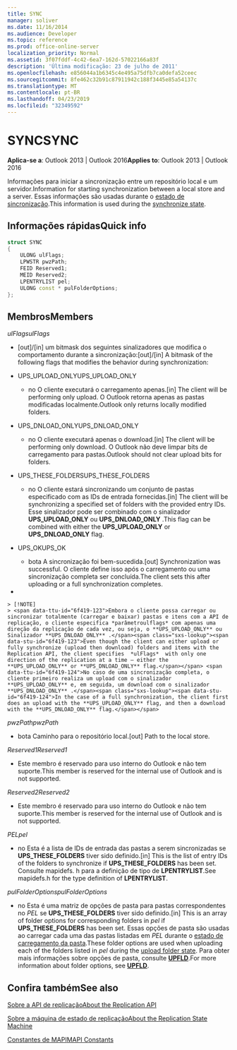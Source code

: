 ```yaml
---
title: SYNC
manager: soliver
ms.date: 11/16/2014
ms.audience: Developer
ms.topic: reference
ms.prod: office-online-server
localization_priority: Normal
ms.assetid: 3f07fddf-4c42-6ea7-162d-57022166a83f
description: 'Última modificação: 23 de julho de 2011'
ms.openlocfilehash: e856044a1b6345c4e495a75dfb7ca0defa52ceec
ms.sourcegitcommit: 8fe462c32b91c87911942c188f3445e85a54137c
ms.translationtype: MT
ms.contentlocale: pt-BR
ms.lasthandoff: 04/23/2019
ms.locfileid: "32349592"
---
```

# <a name="sync"></a><span data-ttu-id="6f419-103">SYNC</span><span class="sxs-lookup"><span data-stu-id="6f419-103">SYNC</span></span>

  
  
<span data-ttu-id="6f419-104">**Aplica-se a**: Outlook 2013 | Outlook 2016</span><span class="sxs-lookup"><span data-stu-id="6f419-104">**Applies to**: Outlook 2013 | Outlook 2016</span></span> 
  
<span data-ttu-id="6f419-105">Informações para iniciar a sincronização entre um repositório local e um servidor.</span><span class="sxs-lookup"><span data-stu-id="6f419-105">Information for starting synchronization between a local store and a server.</span></span> <span data-ttu-id="6f419-106">Essas informações são usadas durante o [estado de sincronização](synchronize-state.md).</span><span class="sxs-lookup"><span data-stu-id="6f419-106">This information is used during the [synchronize state](synchronize-state.md).</span></span>
  
## <a name="quick-info"></a><span data-ttu-id="6f419-107">Informações rápidas</span><span class="sxs-lookup"><span data-stu-id="6f419-107">Quick info</span></span>

```cpp
struct SYNC 
{ 
    ULONG ulFlags; 
    LPWSTR pwzPath; 
    FEID Reserved1; 
    MEID Reserved2; 
    LPENTRYLIST pel; 
    ULONG const * pulFolderOptions; 
};
```

## <a name="members"></a><span data-ttu-id="6f419-108">Membros</span><span class="sxs-lookup"><span data-stu-id="6f419-108">Members</span></span>

 <span data-ttu-id="6f419-109">_ulFlags_</span><span class="sxs-lookup"><span data-stu-id="6f419-109">_ulFlags_</span></span>
  
- <span data-ttu-id="6f419-110">[out]/[in] um bitmask dos seguintes sinalizadores que modifica o comportamento durante a sincronização:</span><span class="sxs-lookup"><span data-stu-id="6f419-110">[out]/[in] A bitmask of the following flags that modifies the behavior during synchronization:</span></span>
    
- <span data-ttu-id="6f419-111">UPS_UPLOAD_ONLY</span><span class="sxs-lookup"><span data-stu-id="6f419-111">UPS_UPLOAD_ONLY</span></span>
    
  - <span data-ttu-id="6f419-112">no O cliente executará o carregamento apenas.</span><span class="sxs-lookup"><span data-stu-id="6f419-112">[in] The client will be performing only upload.</span></span> <span data-ttu-id="6f419-113">O Outlook retorna apenas as pastas modificadas localmente.</span><span class="sxs-lookup"><span data-stu-id="6f419-113">Outlook only returns locally modified folders.</span></span>
    
- <span data-ttu-id="6f419-114">UPS_DNLOAD_ONLY</span><span class="sxs-lookup"><span data-stu-id="6f419-114">UPS_DNLOAD_ONLY</span></span>
    
  - <span data-ttu-id="6f419-115">no O cliente executará apenas o download.</span><span class="sxs-lookup"><span data-stu-id="6f419-115">[in] The client will be performing only download.</span></span> <span data-ttu-id="6f419-116">O Outlook não deve limpar bits de carregamento para pastas.</span><span class="sxs-lookup"><span data-stu-id="6f419-116">Outlook should not clear upload bits for folders.</span></span>
    
- <span data-ttu-id="6f419-117">UPS_THESE_FOLDERS</span><span class="sxs-lookup"><span data-stu-id="6f419-117">UPS_THESE_FOLDERS</span></span>
    
  - <span data-ttu-id="6f419-118">no O cliente estará sincronizando um conjunto de pastas especificado com as IDs de entrada fornecidas.</span><span class="sxs-lookup"><span data-stu-id="6f419-118">[in] The client will be synchronizing a specified set of folders with the provided entry IDs.</span></span> <span data-ttu-id="6f419-119">Esse sinalizador pode ser combinado com o sinalizador **UPS_UPLOAD_ONLY** ou **UPS_DNLOAD_ONLY** .</span><span class="sxs-lookup"><span data-stu-id="6f419-119">This flag can be combined with either the **UPS_UPLOAD_ONLY** or **UPS_DNLOAD_ONLY** flag.</span></span> 
    
- <span data-ttu-id="6f419-120">UPS_OK</span><span class="sxs-lookup"><span data-stu-id="6f419-120">UPS_OK</span></span>
    
  - <span data-ttu-id="6f419-121">bota A sincronização foi bem-sucedida.</span><span class="sxs-lookup"><span data-stu-id="6f419-121">[out] Synchronization was successful.</span></span> <span data-ttu-id="6f419-122">O cliente define isso após o carregamento ou uma sincronização completa ser concluída.</span><span class="sxs-lookup"><span data-stu-id="6f419-122">The client sets this after uploading or a full synchronization completes.</span></span>
    
- 
    
    > [!NOTE]
    > <span data-ttu-id="6f419-123">Embora o cliente possa carregar ou sincronizar totalmente (carregar e baixar) pastas e itens com a API de replicação, o cliente especifica *parâmetroulflags* com apenas uma direção da replicação de cada vez, ou seja, o **UPS_UPLOAD_ONLY** ou Sinalizador **UPS_DNLOAD_ONLY** .</span><span class="sxs-lookup"><span data-stu-id="6f419-123">Even though the client can either upload or fully synchronize (upload then download) folders and items with the Replication API, the client specifies  *ulFlags*  with only one direction of the replication at a time — either the **UPS_UPLOAD_ONLY** or **UPS_DNLOAD_ONLY** flag.</span></span> <span data-ttu-id="6f419-124">No caso de uma sincronização completa, o cliente primeiro realiza um upload com o sinalizador **UPS_UPLOAD_ONLY** e, em seguida, um download com o sinalizador **UPS_DNLOAD_ONLY** .</span><span class="sxs-lookup"><span data-stu-id="6f419-124">In the case of a full synchronization, the client first does an upload with the **UPS_UPLOAD_ONLY** flag, and then a download with the **UPS_DNLOAD_ONLY** flag.</span></span> 
  
 <span data-ttu-id="6f419-125">_pwzPath_</span><span class="sxs-lookup"><span data-stu-id="6f419-125">_pwzPath_</span></span>
  
- <span data-ttu-id="6f419-126">bota Caminho para o repositório local.</span><span class="sxs-lookup"><span data-stu-id="6f419-126">[out] Path to the local store.</span></span>
    
 <span data-ttu-id="6f419-127">_Reserved1_</span><span class="sxs-lookup"><span data-stu-id="6f419-127">_Reserved1_</span></span>
  
- <span data-ttu-id="6f419-128">Este membro é reservado para uso interno do Outlook e não tem suporte.</span><span class="sxs-lookup"><span data-stu-id="6f419-128">This member is reserved for the internal use of Outlook and is not supported.</span></span>
    
 <span data-ttu-id="6f419-129">_Reserved2_</span><span class="sxs-lookup"><span data-stu-id="6f419-129">_Reserved2_</span></span>
  
- <span data-ttu-id="6f419-130">Este membro é reservado para uso interno do Outlook e não tem suporte.</span><span class="sxs-lookup"><span data-stu-id="6f419-130">This member is reserved for the internal use of Outlook and is not supported.</span></span>
    
 <span data-ttu-id="6f419-131">*PEL*</span><span class="sxs-lookup"><span data-stu-id="6f419-131">*pel*</span></span> 
  
- <span data-ttu-id="6f419-132">no Esta é a lista de IDs de entrada das pastas a serem sincronizadas se **UPS_THESE_FOLDERS** tiver sido definido.</span><span class="sxs-lookup"><span data-stu-id="6f419-132">[in] This is the list of entry IDs of the folders to synchronize if **UPS_THESE_FOLDERS** has been set.</span></span> <span data-ttu-id="6f419-133">Consulte mapidefs. h para a definição de tipo de **LPENTRYLIST**.</span><span class="sxs-lookup"><span data-stu-id="6f419-133">See mapidefs.h for the type definition of **LPENTRYLIST**.</span></span> 
    
 <span data-ttu-id="6f419-134">_pulFolderOptions_</span><span class="sxs-lookup"><span data-stu-id="6f419-134">_pulFolderOptions_</span></span>
  
- <span data-ttu-id="6f419-135">no Esta é uma matriz de opções de pasta para pastas correspondentes no *PEL* se **UPS_THESE_FOLDERS** tiver sido definido.</span><span class="sxs-lookup"><span data-stu-id="6f419-135">[in] This is an array of folder options for corresponding folders in  *pel*  if **UPS_THESE_FOLDERS** has been set.</span></span> <span data-ttu-id="6f419-136">Essas opções de pasta são usadas ao carregar cada uma das pastas listadas em *PEL* durante o [estado de carregamento da pasta](upload-folder-state.md).</span><span class="sxs-lookup"><span data-stu-id="6f419-136">These folder options are used when uploading each of the folders listed in  *pel*  during the [upload folder state](upload-folder-state.md).</span></span> <span data-ttu-id="6f419-137">Para obter mais informações sobre opções de pasta, consulte **[UPFLD](upfld.md)**.</span><span class="sxs-lookup"><span data-stu-id="6f419-137">For more information about folder options, see **[UPFLD](upfld.md)**.</span></span> 
    
## <a name="see-also"></a><span data-ttu-id="6f419-138">Confira também</span><span class="sxs-lookup"><span data-stu-id="6f419-138">See also</span></span>



[<span data-ttu-id="6f419-139">Sobre a API de replicação</span><span class="sxs-lookup"><span data-stu-id="6f419-139">About the Replication API</span></span>](about-the-replication-api.md)
  
[<span data-ttu-id="6f419-140">Sobre a máquina de estado de replicação</span><span class="sxs-lookup"><span data-stu-id="6f419-140">About the Replication State Machine</span></span>](about-the-replication-state-machine.md)
  
[<span data-ttu-id="6f419-141">Constantes de MAPI</span><span class="sxs-lookup"><span data-stu-id="6f419-141">MAPI Constants</span></span>](mapi-constants.md)

